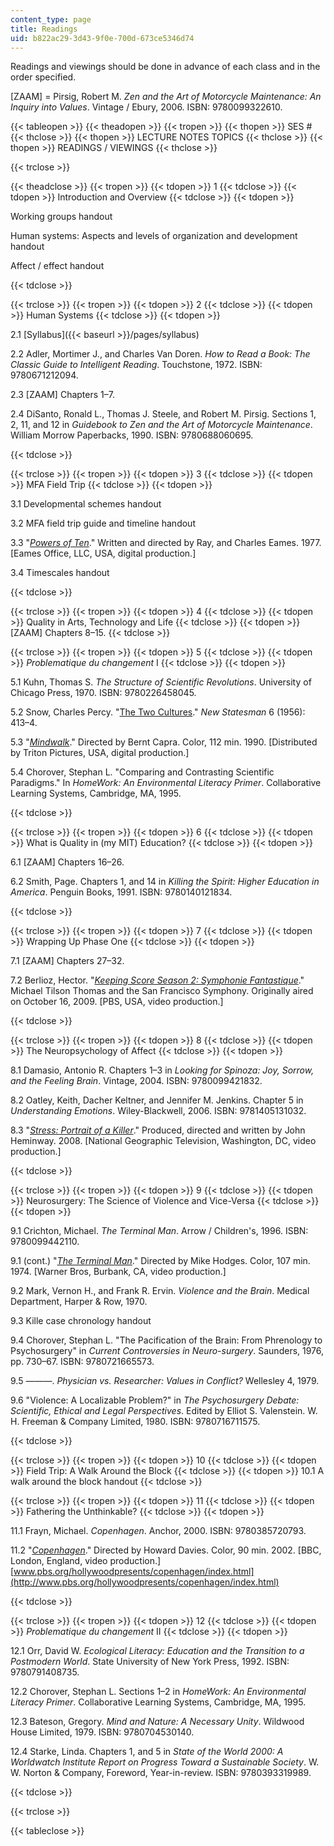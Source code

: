 ```yaml
---
content_type: page
title: Readings
uid: b822ac29-3d43-9f0e-700d-673ce5346d74
---
```


Readings and viewings should be done in advance of each class and in the order specified.

\[ZAAM\] = Pirsig, Robert M. _Zen and the Art of Motorcycle Maintenance: An Inquiry into Values_. Vintage / Ebury, 2006. ISBN: 9780099322610.

{{< tableopen >}}
{{< theadopen >}}
{{< tropen >}}
{{< thopen >}}
SES #
{{< thclose >}}
{{< thopen >}}
LECTURE NOTES TOPICS
{{< thclose >}}
{{< thopen >}}
READINGS / VIEWINGS
{{< thclose >}}

{{< trclose >}}

{{< theadclose >}}
{{< tropen >}}
{{< tdopen >}}
1
{{< tdclose >}}
{{< tdopen >}}
Introduction and Overview
{{< tdclose >}}
{{< tdopen >}}


Working groups handout

Human systems: Aspects and levels of organization and development handout

Affect / effect handout


{{< tdclose >}}

{{< trclose >}}
{{< tropen >}}
{{< tdopen >}}
2
{{< tdclose >}}
{{< tdopen >}}
Human Systems
{{< tdclose >}}
{{< tdopen >}}


2.1 [Syllabus]({{< baseurl >}}/pages/syllabus)

2.2 Adler, Mortimer J., and Charles Van Doren. _How to Read a Book: The Classic Guide to Intelligent Reading_. Touchstone, 1972. ISBN: 9780671212094.

2.3 \[ZAAM\] Chapters 1–7.

2.4 DiSanto, Ronald L., Thomas J. Steele, and Robert M. Pirsig. Sections 1, 2, 11, and 12 in _Guidebook to Zen and the Art of Motorcycle Maintenance_. William Morrow Paperbacks, 1990. ISBN: 9780688060695.


{{< tdclose >}}

{{< trclose >}}
{{< tropen >}}
{{< tdopen >}}
3
{{< tdclose >}}
{{< tdopen >}}
MFA Field Trip
{{< tdclose >}}
{{< tdopen >}}


3.1 Developmental schemes handout

3.2 MFA field trip guide and timeline handout

3.3 "[_Powers of Ten_](http://poweroften.ca/)." Written and directed by Ray, and Charles Eames. 1977. \[Eames Office, LLC, USA, digital production.\]

3.4 Timescales handout


{{< tdclose >}}

{{< trclose >}}
{{< tropen >}}
{{< tdopen >}}
4
{{< tdclose >}}
{{< tdopen >}}
Quality in Arts, Technology and Life
{{< tdclose >}}
{{< tdopen >}}
\[ZAAM\] Chapters 8–15.
{{< tdclose >}}

{{< trclose >}}
{{< tropen >}}
{{< tdopen >}}
5
{{< tdclose >}}
{{< tdopen >}}
_Problematique du changement_ I
{{< tdclose >}}
{{< tdopen >}}


5.1 Kuhn, Thomas S. _The Structure of Scientific Revolutions_. University of Chicago Press, 1970. ISBN: 9780226458045.

5.2 Snow, Charles Percy. "[The Two Cultures](http://www.newstatesman.com/cultural-capital/2013/01/c-p-snow-two-cultures)." _New Statesman_ 6 (1956): 413–4.

5.3 "[_Mindwalk_](http://www.imdb.com/title/tt0100151/)." Directed by Bernt Capra. Color, 112 min. 1990. \[Distributed by Triton Pictures, USA, digital production.\]

5.4 Chorover, Stephan L. "Comparing and Contrasting Scientific Paradigms." In _HomeWork: An Environmental Literacy Primer_. Collaborative Learning Systems, Cambridge, MA, 1995.


{{< tdclose >}}

{{< trclose >}}
{{< tropen >}}
{{< tdopen >}}
6
{{< tdclose >}}
{{< tdopen >}}
What is Quality in (my MIT) Education?
{{< tdclose >}}
{{< tdopen >}}


6.1 \[ZAAM\] Chapters 16–26.

6.2 Smith, Page. Chapters 1, and 14 in _Killing the Spirit: Higher Education in America_. Penguin Books, 1991. ISBN: 9780140121834.


{{< tdclose >}}

{{< trclose >}}
{{< tropen >}}
{{< tdopen >}}
7
{{< tdclose >}}
{{< tdopen >}}
Wrapping Up Phase One
{{< tdclose >}}
{{< tdopen >}}


7.1 \[ZAAM\] Chapters 27–32.

7.2 Berlioz, Hector. "[_Keeping Score Season 2: Symphonie Fantastique_](https://www.pbs.org/keepingscore/episodes.html)." Michael Tilson Thomas and the San Francisco Symphony. Originally aired on October 16, 2009. \[PBS, USA, video production.\]


{{< tdclose >}}

{{< trclose >}}
{{< tropen >}}
{{< tdopen >}}
8
{{< tdclose >}}
{{< tdopen >}}
The Neuropsychology of Affect
{{< tdclose >}}
{{< tdopen >}}


8.1 Damasio, Antonio R. Chapters 1–3 in _Looking for Spinoza: Joy, Sorrow, and the Feeling Brain_. Vintage, 2004. ISBN: 9780099421832.

8.2 Oatley, Keith, Dacher Keltner, and Jennifer M. Jenkins. Chapter 5 in _Understanding Emotions_. Wiley-Blackwell, 2006. ISBN: 9781405131032.

8.3 "[_Stress: Portrait of a Killer_](https://news.stanford.edu/news/2008/september10/stress-091008.html)." Produced, directed and written by John Heminway. 2008. \[National Geographic Television, Washington, DC, video production.\]


{{< tdclose >}}

{{< trclose >}}
{{< tropen >}}
{{< tdopen >}}
9
{{< tdclose >}}
{{< tdopen >}}
Neurosurgery: The Science of Violence and Vice-Versa
{{< tdclose >}}
{{< tdopen >}}


9.1 Crichton, Michael. _The Terminal Man_. Arrow / Children's, 1996. ISBN: 9780099442110.

9.1 (cont.) "[_The Terminal Man_](http://www.imdb.com/title/tt0072267/)." Directed by Mike Hodges. Color, 107 min. 1974. \[Warner Bros, Burbank, CA, video production.\]

9.2 Mark, Vernon H., and Frank R. Ervin. _Violence and the Brain_. Medical Department, Harper & Row, 1970.

9.3 Kille case chronology handout

9.4 Chorover, Stephan L. "The Pacification of the Brain: From Phrenology to Psychosurgery" in _Current Controversies in Neuro-surgery_. Saunders, 1976, pp. 730–67. ISBN: 9780721665573.

9.5 ———. _Physician vs. Researcher: Values in Conflict?_ Wellesley 4, 1979.

9.6 "Violence: A Localizable Problem?" in _The Psychosurgery Debate: Scientific, Ethical and Legal Perspectives_. Edited by Elliot S. Valenstein. W. H. Freeman & Company Limited, 1980. ISBN: 9780716711575.


{{< tdclose >}}

{{< trclose >}}
{{< tropen >}}
{{< tdopen >}}
10
{{< tdclose >}}
{{< tdopen >}}
Field Trip: A Walk Around the Block
{{< tdclose >}}
{{< tdopen >}}
10.1 A walk around the block handout
{{< tdclose >}}

{{< trclose >}}
{{< tropen >}}
{{< tdopen >}}
11
{{< tdclose >}}
{{< tdopen >}}
Fathering the Unthinkable?
{{< tdclose >}}
{{< tdopen >}}


11.1 Frayn, Michael. _Copenhagen_. Anchor, 2000. ISBN: 9780385720793.

11.2 "[_Copenhagen_](http://www.imdb.com/title/tt0340057/)." Directed by Howard Davies. Color, 90 min. 2002. \[BBC, London, England, video production.\] [www.pbs.org/hollywoodpresents/copenhagen/index.html](http://www.pbs.org/hollywoodpresents/copenhagen/index.html)


{{< tdclose >}}

{{< trclose >}}
{{< tropen >}}
{{< tdopen >}}
12
{{< tdclose >}}
{{< tdopen >}}
_Problematique du changement_ II
{{< tdclose >}}
{{< tdopen >}}


12.1 Orr, David W. _Ecological Literacy: Education and the Transition to a Postmodern World_. State University of New York Press, 1992. ISBN: 9780791408735.

12.2 Chorover, Stephan L. Sections 1–2 in _HomeWork: An Environmental Literacy Primer_. Collaborative Learning Systems, Cambridge, MA, 1995.

12.3 Bateson, Gregory. _Mind and Nature: A Necessary Unity_. Wildwood House Limited, 1979. ISBN: 9780704530140.

12.4 Starke, Linda. Chapters 1, and 5 in _State of the World 2000: A Worldwatch Institute Report on Progress Toward a Sustainable Society_. W. W. Norton & Company, Foreword, Year-in-review. ISBN: 9780393319989.


{{< tdclose >}}

{{< trclose >}}

{{< tableclose >}}